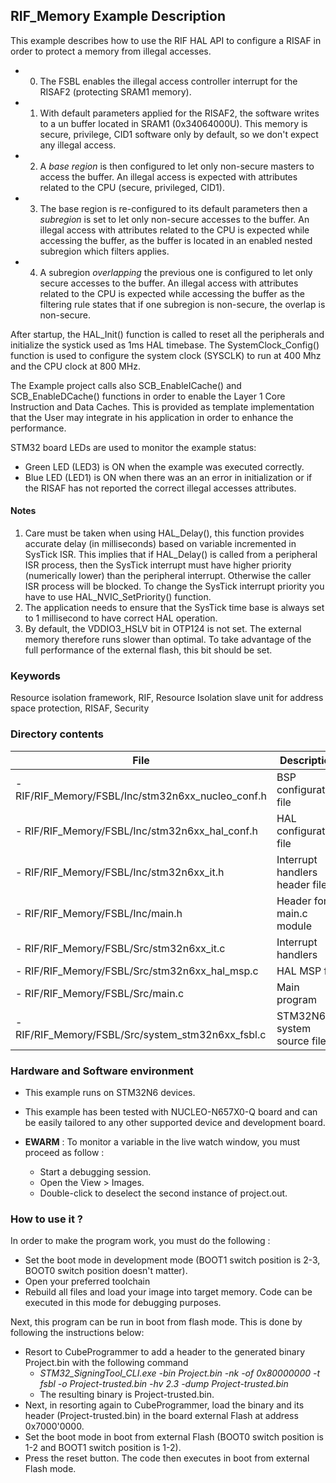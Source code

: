 ## <b>RIF_Memory Example Description</b>

This example describes how to use the RIF HAL API to configure a RISAF in order to protect a memory from illegal accesses.
  - 0. The FSBL enables the illegal access controller interrupt for the RISAF2 (protecting SRAM1 memory).
  - 1. With default parameters applied for the RISAF2, the software writes to a un buffer located in SRAM1 (0x34064000U). This memory is secure, privilege, CID1 software only by default, so we don't expect any illegal access.
  -  2. A *base region* is then configured to let only non-secure masters to access the buffer. An illegal access is expected with attributes related to the CPU (secure, privileged, CID1).
  -  3. The base region is re-configured to its default parameters then a *subregion* is set to let only non-secure accesses to the buffer. An illegal access with attributes related to the CPU is expected while accessing the buffer, as the buffer is located in an enabled nested subregion which filters applies.
  -  4. A subregion *overlapping* the previous one is configured to let only secure accesses to the buffer. An illegal access with attributes related to the CPU is expected while accessing the buffer as the filtering rule states that if one subregion is non-secure, the overlap is non-secure.

After startup, the HAL_Init() function is called to reset all the peripherals and initialize the systick used as 1ms HAL timebase. The SystemClock_Config() function is used to configure the system clock (SYSCLK) to run at 400 Mhz and the CPU clock at 800 MHz.

The Example project calls also SCB_EnableICache() and SCB_EnableDCache() functions in order to enable the Layer 1 Core Instruction and Data Caches. This is provided as template implementation that the User may integrate in his application in order to enhance the performance.

STM32 board LEDs are used to monitor the example status:

  - Green LED (LED3) is ON when the example was executed correctly.
  - Blue  LED (LED1) is ON when there was an an error in initialization or if the RISAF has not reported the correct illegal accesses attributes.

#### <b>Notes</b>

 1. Care must be taken when using HAL_Delay(), this function provides accurate delay (in milliseconds)
    based on variable incremented in SysTick ISR. This implies that if HAL_Delay() is called from
    a peripheral ISR process, then the SysTick interrupt must have higher priority (numerically lower)
    than the peripheral interrupt. Otherwise the caller ISR process will be blocked.
    To change the SysTick interrupt priority you have to use HAL_NVIC_SetPriority() function.
 2. The application needs to ensure that the SysTick time base is always set to 1 millisecond
    to have correct HAL operation.
 3. By default, the VDDIO3_HSLV bit in OTP124 is not set. The external memory therefore runs slower than optimal.
     To take advantage of the full performance of the external flash, this bit should be set.

### <b>Keywords</b>

Resource isolation framework, RIF, Resource Isolation slave unit for address space protection, RISAF, Security

### <b>Directory contents</b>

File | Description
 --- | ---
      - RIF/RIF_Memory/FSBL/Inc/stm32n6xx_nucleo_conf.h     | BSP configuration file
      - RIF/RIF_Memory/FSBL/Inc/stm32n6xx_hal_conf.h        | HAL configuration file
      - RIF/RIF_Memory/FSBL/Inc/stm32n6xx_it.h              | Interrupt handlers header file
      - RIF/RIF_Memory/FSBL/Inc/main.h                      | Header for main.c module
      - RIF/RIF_Memory/FSBL/Src/stm32n6xx_it.c              | Interrupt handlers
      - RIF/RIF_Memory/FSBL/Src/stm32n6xx_hal_msp.c         | HAL MSP file
      - RIF/RIF_Memory/FSBL/Src/main.c                      | Main program
      - RIF/RIF_Memory/FSBL/Src/system_stm32n6xx_fsbl.c     | STM32N6xx system source file

### <b>Hardware and Software environment</b>

  - This example runs on STM32N6 devices.

  - This example has been tested with NUCLEO-N657X0-Q board and can be
    easily tailored to any other supported device and development board.

  - **EWARM** : To monitor a variable in the live watch window, you must proceed as follow :
    - Start a debugging session.
    - Open the View > Images.
    - Double-click to deselect the second instance of project.out. 

### <b>How to use it ?</b>

In order to make the program work, you must do the following :

 - Set the boot mode in development mode (BOOT1 switch position is 2-3, BOOT0 switch position doesn't matter).
 - Open your preferred toolchain
 - Rebuild all files and load your image into target memory. Code can be executed in this mode for debugging purposes.

 Next, this program can be run in boot from flash mode. This is done by following the instructions below:

 - Resort to CubeProgrammer to add a header to the generated binary Project.bin with the following command
   - *STM32_SigningTool_CLI.exe -bin Project.bin -nk -of 0x80000000 -t fsbl -o Project-trusted.bin -hv 2.3 -dump Project-trusted.bin*
   - The resulting binary is Project-trusted.bin.
 - Next, in resorting again to CubeProgrammer, load the binary and its header (Project-trusted.bin) in the board external Flash at address 0x7000'0000.
 - Set the boot mode in boot from external Flash (BOOT0 switch position is 1-2 and BOOT1 switch position is 1-2).
 - Press the reset button. The code then executes in boot from external Flash mode.

